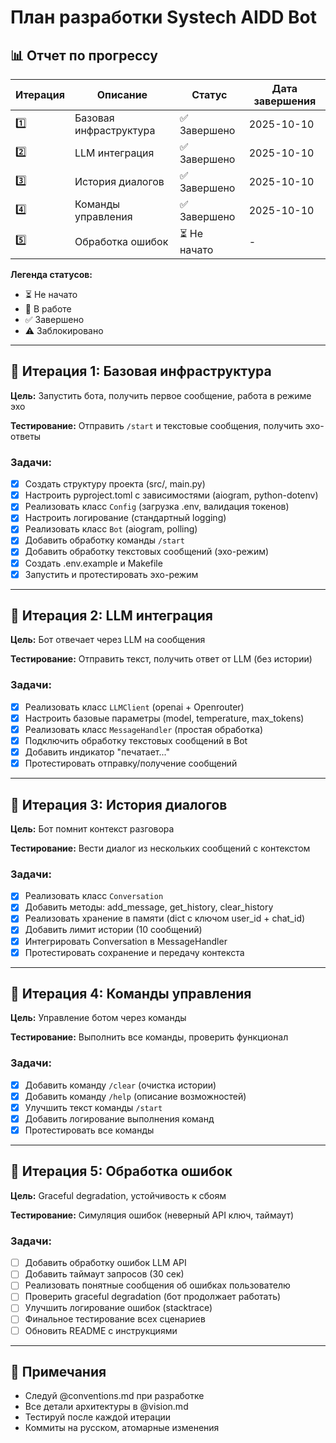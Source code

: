 # План разработки Systech AIDD Bot

## 📊 Отчет по прогрессу

| Итерация | Описание                   | Статус        | Дата завершения |
|----------|----------------------------|---------------|-----------------|
| 1️⃣       | Базовая инфраструктура     | ✅ Завершено  | 2025-10-10      |
| 2️⃣       | LLM интеграция             | ✅ Завершено  | 2025-10-10      |
| 3️⃣       | История диалогов           | ✅ Завершено  | 2025-10-10      |
| 4️⃣       | Команды управления         | ✅ Завершено  | 2025-10-10      |
| 5️⃣       | Обработка ошибок           | ⏳ Не начато  | -               |

**Легенда статусов:**
- ⏳ Не начато
- 🚧 В работе
- ✅ Завершено
- ⚠️ Заблокировано

---

## 🎯 Итерация 1: Базовая инфраструктура

**Цель:** Запустить бота, получить первое сообщение, работа в режиме эхо

**Тестирование:** Отправить `/start` и текстовые сообщения, получить эхо-ответы

### Задачи:
- [x] Создать структуру проекта (src/, main.py)
- [x] Настроить pyproject.toml с зависимостями (aiogram, python-dotenv)
- [x] Реализовать класс `Config` (загрузка .env, валидация токенов)
- [x] Настроить логирование (стандартный logging)
- [x] Реализовать класс `Bot` (aiogram, polling)
- [x] Добавить обработку команды `/start`
- [x] Добавить обработку текстовых сообщений (эхо-режим)
- [x] Создать .env.example и Makefile
- [x] Запустить и протестировать эхо-режим

---

## 🎯 Итерация 2: LLM интеграция

**Цель:** Бот отвечает через LLM на сообщения

**Тестирование:** Отправить текст, получить ответ от LLM (без истории)

### Задачи:
- [x] Реализовать класс `LLMClient` (openai + Openrouter)
- [x] Настроить базовые параметры (model, temperature, max_tokens)
- [x] Реализовать класс `MessageHandler` (простая обработка)
- [x] Подключить обработку текстовых сообщений в Bot
- [x] Добавить индикатор "печатает..."
- [x] Протестировать отправку/получение сообщений

---

## 🎯 Итерация 3: История диалогов

**Цель:** Бот помнит контекст разговора

**Тестирование:** Вести диалог из нескольких сообщений с контекстом

### Задачи:
- [x] Реализовать класс `Conversation`
- [x] Добавить методы: add_message, get_history, clear_history
- [x] Реализовать хранение в памяти (dict с ключом user_id + chat_id)
- [x] Добавить лимит истории (10 сообщений)
- [x] Интегрировать Conversation в MessageHandler
- [x] Протестировать сохранение и передачу контекста

---

## 🎯 Итерация 4: Команды управления

**Цель:** Управление ботом через команды

**Тестирование:** Выполнить все команды, проверить функционал

### Задачи:
- [x] Добавить команду `/clear` (очистка истории)
- [x] Добавить команду `/help` (описание возможностей)
- [x] Улучшить текст команды `/start`
- [x] Добавить логирование выполнения команд
- [x] Протестировать все команды

---

## 🎯 Итерация 5: Обработка ошибок

**Цель:** Graceful degradation, устойчивость к сбоям

**Тестирование:** Симуляция ошибок (неверный API ключ, таймаут)

### Задачи:
- [ ] Добавить обработку ошибок LLM API
- [ ] Добавить таймаут запросов (30 сек)
- [ ] Реализовать понятные сообщения об ошибках пользователю
- [ ] Проверить graceful degradation (бот продолжает работать)
- [ ] Улучшить логирование ошибок (stacktrace)
- [ ] Финальное тестирование всех сценариев
- [ ] Обновить README с инструкциями

---

## 📝 Примечания

- Следуй @conventions.md при разработке
- Все детали архитектуры в @vision.md
- Тестируй после каждой итерации
- Коммиты на русском, атомарные изменения

